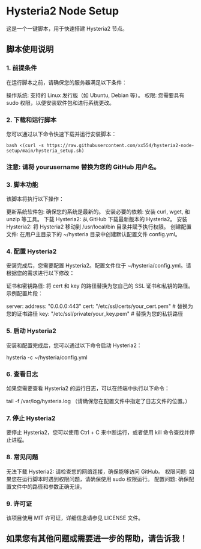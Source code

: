 # Hysteria2 Node Setup

这是一个一键脚本，用于快速搭建 Hysteria2 节点。

## 脚本使用说明
### 1. 前提条件
在运行脚本之前，请确保您的服务器满足以下条件：

操作系统: 支持的 Linux 发行版（如 Ubuntu, Debian 等）。
权限: 您需要具有 sudo 权限，以便安装软件包和进行系统更改。
### 2. 下载和运行脚本
您可以通过以下命令快速下载并运行安装脚本：
```
bash <(curl -s https://raw.githubusercontent.com/xx554/hysteria2-node-setup/main/hysteria_setup.sh)
```
### 注意: 请将 yourusername 替换为您的 GitHub 用户名。

### 3. 脚本功能
该脚本将执行以下操作：

更新系统软件包: 确保您的系统是最新的。
安装必要的依赖: 安装 curl, wget, 和 unzip 等工具。
下载 Hysteria2: 从 GitHub 下载最新版本的 Hysteria2。
安装 Hysteria2: 将 Hysteria2 移动到 /usr/local/bin 目录并赋予执行权限。
创建配置文件: 在用户主目录下的 ~/hysteria 目录中创建默认配置文件 config.yml。
### 4. 配置 Hysteria2
安装完成后，您需要配置 Hysteria2。配置文件位于 ~/hysteria/config.yml。请根据您的需求进行以下修改：

证书和密钥路径:
将 cert 和 key 的路径替换为您自己的 SSL 证书和私钥的路径。
示例配置片段：

server:
  address: "0.0.0.0:443"
  cert: "/etc/ssl/certs/your_cert.pem"  # 替换为您的证书路径
  key: "/etc/ssl/private/your_key.pem"  # 替换为您的私钥路径
### 5. 启动 Hysteria2
安装和配置完成后，您可以通过以下命令启动 Hysteria2：

hysteria -c ~/hysteria/config.yml
### 6. 查看日志
如果您需要查看 Hysteria2 的运行日志，可以在终端中执行以下命令：

tail -f /var/log/hysteria.log
（请确保您在配置文件中指定了日志文件的位置。）

### 7. 停止 Hysteria2
要停止 Hysteria2，您可以使用 Ctrl + C 来中断运行，或者使用 kill 命令查找并停止进程。

### 8. 常见问题
无法下载 Hysteria2: 请检查您的网络连接，确保能够访问 GitHub。
权限问题: 如果您在运行脚本时遇到权限问题，请确保使用 sudo 权限运行。
配置问题: 确保配置文件中的路径和参数正确无误。
### 9. 许可证
该项目使用 MIT 许可证，详细信息请参见 LICENSE 文件。

## 如果您有其他问题或需要进一步的帮助，请告诉我！

